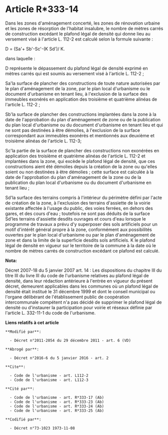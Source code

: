 # Article R*333-14

Dans les zones d'aménagement concerté, les zones de rénovation urbaine et les zones de résorption de l'habitat insalubre, le
nombre de mètres carrés de construction excédant le plafond légal de densité qui donne lieu au versement visé à l'article L.
112-2 est calculé selon la formule suivante : 

D = (Sa'+ Sb'-Sc'-(K Sd')/ K. 

dans laquelle : 

D représente le dépassement du plafond légal de densité exprimé en mètres carrés qui est soumis au versement visé à l'article
L. 112-2 ; 

Sa'la surface de plancher des constructions de toute nature autorisées par le plan d'aménagement de la zone, par le plan
local d'urbanisme ou le document d'urbanisme en tenant lieu, à l'exclusion de la surface des immeubles exonérés en
application des troisième et quatrième alinéas de l'article L. 112-2 ; 

Sb'la surface de plancher des constructions implantées dans la zone à la date de l'approbation du plan d'aménagement de zone
ou de la publication du plan local d'urbanisme ou du document d'urbanisme en tenant lieu et qui ne sont pas destinées à être
démolies, à l'exclusion de la surface correspondant aux immeubles exonérés et mentionnés aux deuxième et troisième alinéas de
l'article L. 112-3; 

Sc'la partie de la surface de plancher des constructions non exonérées en application des troisième et quatrième alinéas de
l'article L. 112-2 et implantées dans la zone, qui excède le plafond légal de densité, que ces constructions aient été
démolies depuis la création de la zone ou qu'elles soient ou non destinées à être démolies ; cette surface est calculée à la
date de l'approbation du plan d'aménagement de la zone ou de la publication du plan local d'urbanisme ou du document
d'urbanisme en tenant lieu ; 

Sd'la surface des terrains compris à l'intérieur du périmètre défini par l'acte de création de la zone, à l'exclusion des
terrains d'assiette de la voirie existante affectée à l'usage du public, des voies ferrées, en dehors des gares, et des cours
d'eau ; toutefois ne sont pas déduits de la surface Sd'les terrains d'assiette desdits ouvrages et cours d'eau lorsque le
programme de travaux a prévu d'y superposer des sols artificiels pour un motif d'intérêt général propre à la zone,
conformément aux possibilités ouvertes par le plan local d'urbanisme ou par le plan d'aménagement de zone et dans la limite
de la superficie desdits sols artificiels. K le plafond légal de densité en vigueur sur le territoire de la commune à la date
où le nombre de mètres carrés de construction excédant ce plafond est calculé.

**Nota:**

Décret 2007-18 du 5 janvier 2007 art. 14 : Les dispositions du chapitre III du titre III du livre III du code de l'urbanisme
relatives au plafond légal de densité, dans leur rédaction antérieure à l'entrée en vigueur du présent décret, demeurent
applicables dans les communes où un plafond légal de densité était institué le 31 décembre 1999 et dont le conseil municipal
ou l'organe délibérant de l'établissement public de coopération intercommunale compétent n'a pas décidé de supprimer le
plafond légal de densité ou d'instaurer la participation pour voirie et réseaux définie par l'article L. 332-11-1 du code de
l'urbanisme.

**Liens relatifs à cet article**

	**Modifié par**:

	  - Décret n°2011-2054 du 29 décembre 2011 - art. 6 (VD)

	**Abrogé par**:

	  - Décret n°2016-6 du 5 janvier 2016 - art. 2

	**Cite**:

	  - Code de l'urbanisme - art. L112-2
	  - Code de l'urbanisme - art. L112-3

	**Cité par**:

	  - Code de l'urbanisme - art. R*333-17 (Ab)
	  - Code de l'urbanisme - art. R*333-23 (Ab)
	  - Code de l'urbanisme - art. R*333-24 (Ab)
	  - Code de l'urbanisme - art. R*333-25 (Ab)

	**Codifié par**:

	  - Décret n°73-1023 1973-11-08
